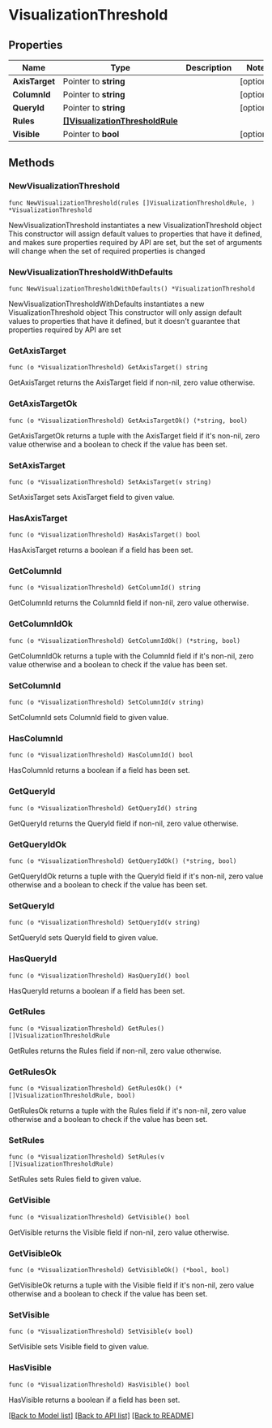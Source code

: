 # VisualizationThreshold

## Properties

Name | Type | Description | Notes
------------ | ------------- | ------------- | -------------
**AxisTarget** | Pointer to **string** |  | [optional] 
**ColumnId** | Pointer to **string** |  | [optional] 
**QueryId** | Pointer to **string** |  | [optional] 
**Rules** | [**[]VisualizationThresholdRule**](VisualizationThresholdRule.md) |  | 
**Visible** | Pointer to **bool** |  | [optional] 

## Methods

### NewVisualizationThreshold

`func NewVisualizationThreshold(rules []VisualizationThresholdRule, ) *VisualizationThreshold`

NewVisualizationThreshold instantiates a new VisualizationThreshold object
This constructor will assign default values to properties that have it defined,
and makes sure properties required by API are set, but the set of arguments
will change when the set of required properties is changed

### NewVisualizationThresholdWithDefaults

`func NewVisualizationThresholdWithDefaults() *VisualizationThreshold`

NewVisualizationThresholdWithDefaults instantiates a new VisualizationThreshold object
This constructor will only assign default values to properties that have it defined,
but it doesn't guarantee that properties required by API are set

### GetAxisTarget

`func (o *VisualizationThreshold) GetAxisTarget() string`

GetAxisTarget returns the AxisTarget field if non-nil, zero value otherwise.

### GetAxisTargetOk

`func (o *VisualizationThreshold) GetAxisTargetOk() (*string, bool)`

GetAxisTargetOk returns a tuple with the AxisTarget field if it's non-nil, zero value otherwise
and a boolean to check if the value has been set.

### SetAxisTarget

`func (o *VisualizationThreshold) SetAxisTarget(v string)`

SetAxisTarget sets AxisTarget field to given value.

### HasAxisTarget

`func (o *VisualizationThreshold) HasAxisTarget() bool`

HasAxisTarget returns a boolean if a field has been set.

### GetColumnId

`func (o *VisualizationThreshold) GetColumnId() string`

GetColumnId returns the ColumnId field if non-nil, zero value otherwise.

### GetColumnIdOk

`func (o *VisualizationThreshold) GetColumnIdOk() (*string, bool)`

GetColumnIdOk returns a tuple with the ColumnId field if it's non-nil, zero value otherwise
and a boolean to check if the value has been set.

### SetColumnId

`func (o *VisualizationThreshold) SetColumnId(v string)`

SetColumnId sets ColumnId field to given value.

### HasColumnId

`func (o *VisualizationThreshold) HasColumnId() bool`

HasColumnId returns a boolean if a field has been set.

### GetQueryId

`func (o *VisualizationThreshold) GetQueryId() string`

GetQueryId returns the QueryId field if non-nil, zero value otherwise.

### GetQueryIdOk

`func (o *VisualizationThreshold) GetQueryIdOk() (*string, bool)`

GetQueryIdOk returns a tuple with the QueryId field if it's non-nil, zero value otherwise
and a boolean to check if the value has been set.

### SetQueryId

`func (o *VisualizationThreshold) SetQueryId(v string)`

SetQueryId sets QueryId field to given value.

### HasQueryId

`func (o *VisualizationThreshold) HasQueryId() bool`

HasQueryId returns a boolean if a field has been set.

### GetRules

`func (o *VisualizationThreshold) GetRules() []VisualizationThresholdRule`

GetRules returns the Rules field if non-nil, zero value otherwise.

### GetRulesOk

`func (o *VisualizationThreshold) GetRulesOk() (*[]VisualizationThresholdRule, bool)`

GetRulesOk returns a tuple with the Rules field if it's non-nil, zero value otherwise
and a boolean to check if the value has been set.

### SetRules

`func (o *VisualizationThreshold) SetRules(v []VisualizationThresholdRule)`

SetRules sets Rules field to given value.


### GetVisible

`func (o *VisualizationThreshold) GetVisible() bool`

GetVisible returns the Visible field if non-nil, zero value otherwise.

### GetVisibleOk

`func (o *VisualizationThreshold) GetVisibleOk() (*bool, bool)`

GetVisibleOk returns a tuple with the Visible field if it's non-nil, zero value otherwise
and a boolean to check if the value has been set.

### SetVisible

`func (o *VisualizationThreshold) SetVisible(v bool)`

SetVisible sets Visible field to given value.

### HasVisible

`func (o *VisualizationThreshold) HasVisible() bool`

HasVisible returns a boolean if a field has been set.


[[Back to Model list]](../README.md#documentation-for-models) [[Back to API list]](../README.md#documentation-for-api-endpoints) [[Back to README]](../README.md)


